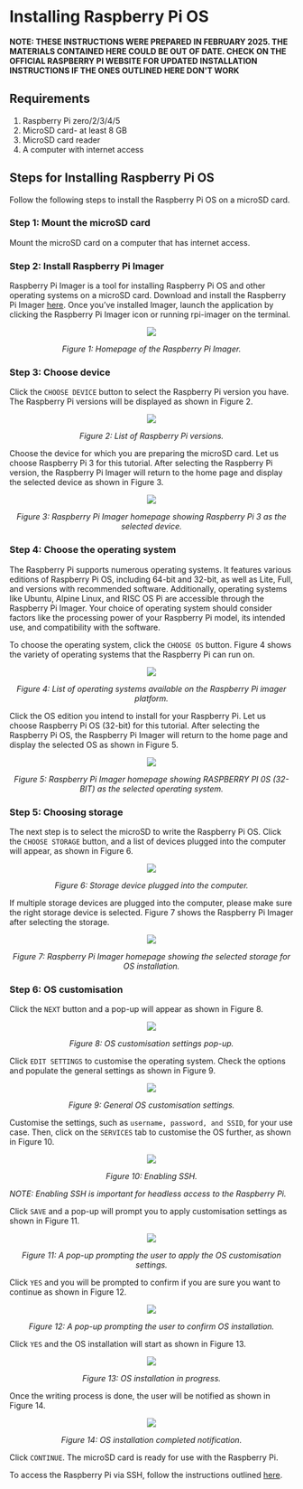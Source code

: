 # Installing Raspberry Pi OS
**NOTE: THESE INSTRUCTIONS WERE PREPARED IN FEBRUARY 2025. THE MATERIALS CONTAINED HERE COULD BE OUT OF DATE. CHECK ON THE OFFICIAL RASPBERRY PI WEBSITE FOR UPDATED INSTALLATION INSTRUCTIONS IF THE ONES OUTLINED HERE DON'T WORK** 

## Requirements
1. Raspberry Pi zero/2/3/4/5
2. MicroSD card- at least 8 GB
3. MicroSD card reader
4. A computer with internet access

## Steps for Installing Raspberry Pi OS
Follow the following steps to install the Raspberry Pi OS on a microSD card.

### Step 1: Mount the microSD card
Mount the microSD card on a computer that has internet access.

### Step 2: Install Raspberry Pi Imager
Raspberry Pi Imager is a tool for installing Raspberry Pi OS and other operating systems on a microSD card. Download and install the Raspberry Pi Imager [here](https://www.raspberrypi.com/software/). Once you’ve installed Imager, launch the application by clicking the Raspberry Pi Imager icon or running rpi-imager on the terminal.

<p align="center">
  <img width="auto" height="auto" src="/setting-up-a-headless-raspberry/installing-raspberry-pi-os/img/rpi-imager-homepage.png">
  
</p>

<p align="center"> 
  <em>Figure 1: Homepage of the Raspberry Pi Imager.</em>
</p>

### Step 3: Choose device
Click the `CHOOSE DEVICE` button to select the Raspberry Pi version you have. The Raspberry Pi versions will be displayed as shown in Figure 2.    

<p align="center">
  <img width="auto" height="auto" src="/setting-up-a-headless-raspberry/installing-raspberry-pi-os/img/rpi-imager-choose-device.png">
  
</p>

<p align="center"> 
  <em>Figure 2: List of Raspberry Pi versions.</em>
</p>

Choose the device for which you are preparing the microSD card. Let us choose Raspberry Pi 3 for this tutorial. After selecting the Raspberry Pi version, the Raspberry Pi Imager will return to the home page and display the selected device as shown in Figure 3.

<p align="center">
  <img width="auto" height="auto" src="/setting-up-a-headless-raspberry/installing-raspberry-pi-os/img/rpi-imager-rpi3-choice.png">
  
</p>

<p align="center"> 
  <em>Figure 3: Raspberry Pi Imager homepage showing Raspberry Pi 3 as the selected device.</em>
</p>

### Step 4: Choose the operating system
The Raspberry Pi supports numerous operating systems. It features various editions of Raspberry Pi OS, including 64-bit and 32-bit, as well as Lite, Full, and versions with recommended software. Additionally, operating systems like Ubuntu, Alpine Linux, and RISC OS Pi are accessible through the Raspberry Pi Imager. Your choice of operating system should consider factors like the processing power of your Raspberry Pi model, its intended use, and compatibility with the software. 

To choose the operating system, click the `CHOOSE OS` button. Figure 4 shows the variety of operating systems that the Raspberry Pi can run on.

<p align="center">
  <img width="auto" height="auto" src="/setting-up-a-headless-raspberry/installing-raspberry-pi-os/img/rpi-imager-choose-os.png">
  
</p>

<p align="center"> 
  <em>Figure 4: List of operating systems available on the Raspberry Pi imager platform.</em>
</p>

Click the OS edition you intend to install for your Raspberry Pi. Let us choose Raspberry Pi OS (32-bit) for this tutorial. After selecting the Raspberry Pi OS, the Raspberry Pi Imager will return to the home page and display the selected OS as shown in Figure 5.

<p align="center">
  <img width="auto" height="auto" src="/setting-up-a-headless-raspberry/installing-raspberry-pi-os/img/rpi-imager-32-bit-os.png">
  
</p>

<p align="center"> 
  <em>Figure 5: Raspberry Pi Imager homepage showing RASPBERRY PI 0S (32-BIT) as the selected operating system.</em>
</p>


### Step 5: Choosing storage
The next step is to select the microSD to write the Raspberry Pi OS. Click the `CHOOSE STORAGE` button, and a list of devices plugged into the computer will appear, as shown in Figure 6.

<p align="center">
  <img width="auto" height="auto" src="/setting-up-a-headless-raspberry/installing-raspberry-pi-os/img/rpi-imager-storage-list.png">
  
</p>

<p align="center"> 
  <em>Figure 6: Storage device plugged into the computer.</em>
</p>

If multiple storage devices are plugged into the computer, please make sure the right storage device is selected. Figure 7 shows the Raspberry Pi Imager after selecting the storage.

<p align="center">
  <img width="auto" height="auto" src="/setting-up-a-headless-raspberry/installing-raspberry-pi-os/img/rpi-imager-selected-storage.png">
  
</p>

<p align="center"> 
  <em>Figure 7: Raspberry Pi Imager homepage showing the selected storage for OS installation.</em>
</p>

### Step 6: OS customisation
Click the `NEXT` button and a pop-up will appear as shown in Figure 8. 

<p align="center">
  <img width="auto" height="auto" src="/setting-up-a-headless-raspberry/installing-raspberry-pi-os/img/rpi-imager-editing-option.png">
  
</p>

<p align="center"> 
  <em>Figure 8: OS customisation settings pop-up.</em>
</p>

Click `EDIT SETTINGS` to customise the operating system. Check the options and populate the general settings as shown in Figure 9.

<p align="center">
  <img width="auto" height="auto" src="/setting-up-a-headless-raspberry/installing-raspberry-pi-os/img/rpi-imager-general-settings.png">
  
</p>

<p align="center"> 
  <em>Figure 9: General OS customisation settings.</em>
</p>

Customise the settings, such as `username, password, and SSID`, for your use case. Then, click on the `SERVICES` tab to customise the OS further, as shown in Figure 10. 

<p align="center">
  <img width="auto" height="auto" src="/setting-up-a-headless-raspberry/installing-raspberry-pi-os/img/rpi-imager-services-settings.png">
  
</p>

<p align="center"> 
  <em>Figure 10: Enabling SSH.</em>
</p>

*NOTE: Enabling SSH is important for headless access to the Raspberry Pi.*

Click `SAVE` and a pop-up will prompt you to apply customisation settings as shown in Figure 11.

<p align="center">
  <img width="auto" height="auto" src="/setting-up-a-headless-raspberry/installing-raspberry-pi-os/img/rpi-imager-services-settings.png">
  
</p>

<p align="center"> 
  <em>Figure 11: A pop-up prompting the user to apply the OS customisation settings.</em>
</p>

Click `YES` and you will be prompted to confirm if you are sure you want to continue as shown in Figure 12.

<p align="center">
  <img width="auto" height="auto" src="/setting-up-a-headless-raspberry/installing-raspberry-pi-os/img/rpi-imager-write.png">
  
</p>

<p align="center"> 
  <em>Figure 12: A pop-up prompting the user to confirm OS installation.</em>
</p>

Click `YES` and the OS installation will start as shown in Figure 13.

<p align="center">
  <img width="auto" height="auto" src="/setting-up-a-headless-raspberry/installing-raspberry-pi-os/img/rpi-imager-write.png">
  
</p>

<p align="center"> 
  <em>Figure 13: OS installation in progress.</em>
</p>

Once the writing process is done, the user will be notified as shown in Figure 14.

<p align="center">
  <img width="auto" height="auto" src="/setting-up-a-headless-raspberry/installing-raspberry-pi-os/img/rpi-imager-os-installation-complete.png">
  
</p>

<p align="center"> 
  <em>Figure 14: OS installation completed notification.</em>
</p>

Click `CONTINUE`. The microSD card is ready for use with the Raspberry Pi.

To access the Raspberry Pi via SSH, follow the instructions outlined [here](https://github.com/DeKUT-DSAIL/bioacoustics/tree/master/setting-up-a-headless-raspberry/headless-raspberry-pi-access).
